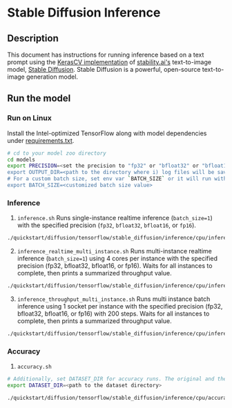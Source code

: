 <!--- 0. Title -->
# Stable Diffusion Inference

<!-- 10. Description -->

## Description
This document has instructions for running inference based on a text prompt using the [KerasCV implementation](https://keras.io/guides/keras_cv/generate_images_with_stable_diffusion/) of [stability.ai's](https://stability.ai/) text-to-image model, [Stable Diffusion](https://github.com/CompVis/stable-diffusion). Stable Diffusion is a powerful, open-source text-to-image generation model.

## Run the model

### Run on Linux

Install the Intel-optimized TensorFlow along with model dependencies under [requirements.txt](../../../../../models/diffusion/tensorflow/stable_diffusion/inference/requirements.txt).

```bash
# cd to your model zoo directory
cd models
export PRECISION=<set the precision to "fp32" or "bfloat32" or "bfloat16" or "fp16"">
export OUTPUT_DIR=<path to the directory where i) log files will be saved and ii) (only in case of accuracy run) original & generated images will be written>
# For a custom batch size, set env var `BATCH_SIZE` or it will run with a default value.
export BATCH_SIZE=<customized batch size value>
```

### Inference
1. `inference.sh`
Runs single-instance realtime inference (`batch_size=1`) with the specified precision (`fp32`, `bfloat32`, `bfloat16`, or `fp16`).
```bash
./quickstart/diffusion/tensorflow/stable_diffusion/inference/cpu/inference.sh
```

2. `inference_realtime_multi_instance.sh`
Runs multi-instance realtime inference (`batch_size=1`) using 4 cores per instance with the specified precision (fp32, bfloat32, bfloat16, or fp16). Waits for all instances to complete, then prints a summarized throughput value.
```bash
./quickstart/diffusion/tensorflow/stable_diffusion/inference/cpu/inference_realtime_multi_instance.sh
```

3. `inference_throughput_multi_instance.sh`
Runs multi instance batch inference using 1 socket per instance with the specified precision (fp32, bfloat32, bfloat16, or fp16) with 200 steps. Waits for all instances to complete, then prints a summarized throughput value.
```bash
./quickstart/diffusion/tensorflow/stable_diffusion/inference/cpu/inference_throughput_multi_instance.sh
```

### Accuracy

1. `accuracy.sh`
```bash
# Additionally, set DATASET_DIR for accuracy runs. The original and the images generated by the model will be saved under OUTPUT_DIR.
export DATASET_DIR=<path to the dataset directory>
```

```bash
./quickstart/diffusion/tensorflow/stable_diffusion/inference/cpu/accuracy.sh
```
